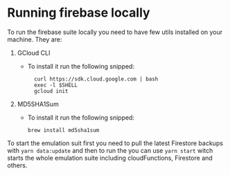 # Running firebase locally

To run the firebase suite locally you need to have few utils installed on your machine. They are:

1. GCloud CLI
	- To install it run the following snipped:

			curl https://sdk.cloud.google.com | bash
			exec -l $SHELL
			gcloud init
2. MD5SHA1Sum
	- To install it run the following snipped:

		`brew install md5sha1sum`
		
		
To start the emulation suit first you need to pull the latest Firestore backups with `yarn data:update` and then to run the you can use `yarn start` witch starts the whole emulation suite including cloudFunctions, Firestore and others.